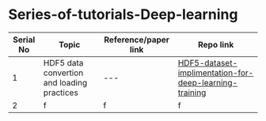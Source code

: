 # Series-of-tutorials-Deep-learning




Serial No | Topic | Reference/paper link | Repo link
--- | --- | --- | --- |
1 | HDF5 data convertion and loading practices | --- | [HDF5-dataset-implimentation-for-deep-learning-training](https://github.com/yuvaramsingh94/HDF5-dataset-implimentation-for-deep-learning-training)
2|f|f|f
